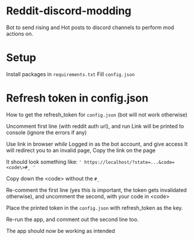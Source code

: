 # Reddit-discord-modding

Bot to send rising and Hot posts to discord channels to perform mod actions on.

# Setup
Install packages in `requirements.txt`
Fill `config.json`

# Refresh token in config.json

How to get the refresh_token for `config.json` (bot will not work otherwise)

Uncomment first line (with reddit auth url), and run
Link will be printed to console (ignore the errors if any)

Use link in browser *while* Logged in as the bot account, and give access
It will redirect you to an invalid page, Copy the link on the page

It should look something like: `' https://localhost/?state=...&code=<code\>#_ '`

Copy down the \<code\> without the `#_`

Re-comment the first line (yes this is important, the token gets invalidated otherwise), and uncomment the second, with your code in \<code\>

Place the printed token in the `config.json` with refresh_token as the key.

Re-run the app, and comment out the second line too.

The app should now be working as intended


